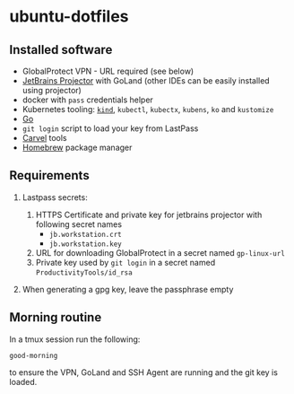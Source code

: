 # ubuntu-dotfiles

## Installed software
- GlobalProtect VPN - URL required (see below)
- [JetBrains Projector](https://lp.jetbrains.com/projector/) with GoLand (other IDEs can be easily installed using projector)
- docker with `pass` credentials helper
- Kubernetes tooling: [`kind`](https://kind.sigs.k8s.io/docs/), `kubectl`, `kubectx`, `kubens`, `ko` and `kustomize`
- [Go](https://golang.org/)
- `git login` script to load your key from LastPass
- [Carvel](https://carvel.dev) tools
- [Homebrew](https://brew.sh) package manager

## Requirements
1. Lastpass secrets:
   1. HTTPS Certificate and private key for jetbrains projector with following secret names
      - `jb.workstation.crt`
      - `jb.workstation.key`
   2. URL for downloading GlobalProtect in a secret named `gp-linux-url`
   3. Private key used by `git login` in a secret named `ProductivityTools/id_rsa`

2. When generating a gpg key, leave the passphrase empty

## Morning routine

In a tmux session run the following:
```shell
good-morning
```

to ensure the VPN, GoLand and SSH Agent are running and the git key is loaded.

